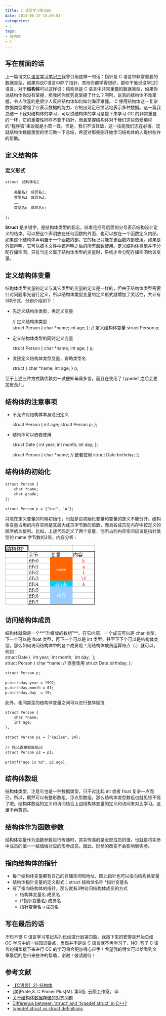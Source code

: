 ```yaml
---
title: C 语言学习笔记四
date: 2014-05-27 15:59:51
categories:
- C
tags:
- 结构体
- C
---
```

## 写在前面的话

上一篇博文[C 语言学习笔记三](http://kai-lee.com/2015/04/26/C%E8%AF%AD%E8%A8%80%E5%AD%A6%E4%B9%A0%E7%AC%94%E8%AE%B0%E4%B8%89/#more)我曾引用这样一句话：指针是 C 语言中非常重要的数据类型，如果你说C语言中除了指针，其他你都学得很好，那你干脆说没学过C语言。对于**结构体**可以这样说：结构体是 C 语言中非常重要的数据类型，如果你说结构体你没有掌握，那我问你就究竟掌握了什么？呵呵，说真的结构体不难掌握，令人欣喜的是很少人反应结构体如何如何晦涩难懂。
C 使用结构体这一复杂数据类型增强了它表示数据的能力，它的出现足已灵活地表示多种数据。这一篇我总结一下我对结构体的学习，可以说结构体的学习是接下来学习 OC 的非常重要的一环，它的重要性同样不亚于指针，而且掌握结构体对于我们这些热爱编程的“程序猿”来说就是小菜一碟。但是，我们不该轻敌，这一技能我们志在必得。现就结构体数据类型的学习做一下总结，希望对那些刚开始学习结构体的人提供些许的帮助。
<!--more-->

##  定义结构体

### 定义形式

    struct　结构体名{
        
        类型名1　成员名1;        
        类型名2　成员名2;        
        ……        
        类型名n　成员名n;　　　
        
    };

**Struct** 是关键字，是结构体类型的标志。结束花括号后面的分号表示结构设计定义的结束。可以把这个声明放在任何函数的外面，也可以放在一个函数定义内部。如果这个结构体声明置于一个函数内部，它的标记只能在该函数内部使用。如果是外部声明，它可以被本文件中该声明之后的所有函数使用。定义结构体类型并不分配存储空间，只有当定义属于结构体类型的变量时，系统才会分配存储空间给该变量。

## 定义结构体变量

结构体类型变量的定义与其它类型的变量的定义是一样的，但由于结构体类型需要针对问题事先自行定义，所以结构体类型变量的定义形式就增加了灵活性，共计有3种形式，分别介绍如下：

- 先定义结构体类型，再定义变量


    // 定义结构体类型   
    struct Person {
        char *name;
        int age;
    };
    // 定义结构体变量
    struct Person p;


- 定义结构体类型的同时定义变量


    struct Person {
        char *name;
        int age;
    } p;


- 直接定义结构体类型变量，省略类型名


    struct {
        char *name;
        int age;
    } p;


至于上述三种方式孰优孰劣一试便知毋庸多言，而且在使用了 typedef 之后会更加省劲儿。

## 结构体的注意事项

- 不允许对结构体本身递归定义


    struct Person {
        int age;
        struct Person p;
    };


- 结构体可以嵌套使用


    struct Date {
        int year;
        int month;
        int day;
    };
    
    struct Person {
        char *name;
        // 嵌套使用
        struct Date birthday;
    };


## 结构体的初始化


    struct Person {
        char *name;
        char grade;
    };
    
    struct Person p = {"kai", 'A'};


只能在定义变量的时候初始化，也就是说初始化变量和变量的定义不能分开。结构体变量占用的内存空间是其最大成员字节数的倍数，而且各成员在内存中按定义的顺序依次排列。比如，上述代码定义了两个变量，他所占的内存空间应该是指针类型的 name 字节数的2倍。内存分析：

![](../assets/bianliangcunchu5.png)

## 访问结构体成员

结构体就像是一个**“升级版的数组”**。在它内部，一个成员可以是 char 类型，下一个可以是 float 类型，再下一个可以是 int 类型，甚至下下个可以是结构体类型。那么如何访问结构体中的各个成员呢？用结构体成员运算符点（.）就可以。例如：
​    
​    struct Date {
​        int year;
​        int month;
​        int day;
​    };
​    
    struct Person {
        char *name;
        // 嵌套使用
        struct Date birthday;
    };
    
    struct Person p;
    
    p.birthday.year = 1992;
    p.birthday.month = 01;
    p.birthday.day  = 19;

此外，相同类型的结构体变量之间可以进行整体赋值

    struct Person {
        char *name;
        int age;
    };
    
    struct Person p1 = {"kailee", 24};
    
    // 将p1直接赋值给p2
    struct Person p2 = p1;
    
    printf("age is %d", p2.age);

## 结构体数组

结构体类型，注意它也是一种数据类型，只不过比起 int 或者 float 复杂一点而已，所以，既然可以有整形数组，浮点型数组，那么结构体类型数组也就见怪不怪了吧。结构体数组的定义和访问结合上边结构体变量的定义和访问来对比学习。这里不再赘述。

## 结构体作为函数参数

结构体变量作为函数参数进行传递时，其实传递的是全部成员的值，也就是将实参中成员的值一一赋值给对应的形参成员。因此，形参的改变不会影响到实参。

## 指向结构体的指针
- 每个结构体变量都有自己的存储空间和地址，因此指针也可以指向结构体变量
- 结构体指针变量的定义形式：struct 结构体名称 *指针变量名
- 有了指向结构体的指针，那么就有3种访问结构体成员的方式
    - 结构体变量名.成员名
    - (*指针变量名).成员名
    - 指针变量名->成员名


## 写在最后的话
不知不觉 C 语言学习笔记系列已经进行到第四篇，我接下来的安排是开始总结 OC 学习中的一些知识要点，当然并不是说 C 语言就不再学习了，NO! 有了 C 语言的铺垫接下来进行 OC 的学习将会更加得心应手！希望我的博文可以给看到文章最后的您带来些许的帮助，谢谢！敬请期待！

## 参考文献
- [【C语言】21-结构体](http://www.cnblogs.com/mjios/archive/2013/03/24/2977910.html)
- [美]Prate,S. C Primer Plus[M]. 第5版. 云巅工作室，译.
- [关于结构体数据存储的对齐问题](http://blog.chinaunix.net/uid-20937170-id-3053573.html)
- [Difference between 'struct' and 'typedef struct' in C++?](http://stackoverflow.com/questions/612328/difference-between-struct-and-typedef-struct-in-c)
- [typedef struct vs struct definitions](http://stackoverflow.com/questions/1675351/typedef-struct-vs-struct-definitions)
